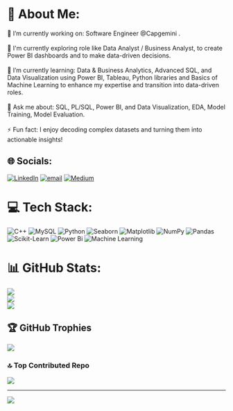 # 💫 About Me:
🔭 I’m currently working on: Software Engineer @Capgemini .<br><br>👥 I'm currently exploring role like Data Analyst / Business Analyst, to create Power BI dashboards and to make data-driven decisions.<br><br>🌱 I’m currently learning: Data & Business Analytics, Advanced SQL, and Data Visualization using Power BI, Tableau, Python libraries and Basics of Machine Learning to enhance my expertise and transition into data-driven roles.<br><br>💬 Ask me about: SQL, PL/SQL, Power BI, and Data Visualization, EDA, Model Training, Model Evaluation.<br><br>⚡ Fun fact: I enjoy decoding complex datasets and turning them into actionable insights!


## 🌐 Socials:
[![LinkedIn](https://img.shields.io/badge/LinkedIn-%230077B5.svg?logo=linkedin&logoColor=white)](https://linkedin.com/in/gangapiska) [![email](https://img.shields.io/badge/Email-D14836?logo=gmail&logoColor=white)](mailto:gangapiska0410@gmail.com) [![Medium](https://img.shields.io/badge/Medium-%233F4F75.svg?logo=medium&logoColor=white)](https://medium.com/@gangapiska0410)

# 💻 Tech Stack:
![C++](https://img.shields.io/badge/c++-%2300599C.svg?style=for-the-badge&logo=c%2B%2B&logoColor=white) ![MySQL](https://img.shields.io/badge/mysql-4479A1.svg?style=for-the-badge&logo=mysql&logoColor=white)  ![Python](https://img.shields.io/badge/python-3670A0?style=for-the-badge&logo=python&logoColor=ffdd54) ![Seaborn](https://img.shields.io/badge/seaborn-%23276DC3.svg?style=for-the-badge&logo=seaborn&logoColor=white)  ![Matplotlib](https://img.shields.io/badge/Matplotlib-%23ffffff.svg?style=for-the-badge&logo=Matplotlib&logoColor=black) ![NumPy](https://img.shields.io/badge/numpy-%23013243.svg?style=for-the-badge&logo=numpy&logoColor=white) ![Pandas](https://img.shields.io/badge/pandas-%23150458.svg?style=for-the-badge&logo=pandas&logoColor=white) ![Scikit-Learn](https://img.shields.io/badge/Sklearn-%233F4F75.svg?style=for-the-badge&logo=sklearn&logoColor=white) ![Power Bi](https://img.shields.io/badge/power_bi-F2C811?style=for-the-badge&logo=powerbi&logoColor=black)
![Machine Learning](https://img.shields.io/badge/Machine%20Learning-LAF50.svg?style=for-the-badge&logo=Machine%20Learning&logoColor=white)

# 📊 GitHub Stats:
![](https://github-readme-stats.vercel.app/api?username=Ganga-0410&theme=dark&hide_border=false&include_all_commits=false&count_private=false)<br/>
![](https://nirzak-streak-stats.vercel.app/?user=Ganga-0410&theme=dark&hide_border=false)<br/>
![](https://github-readme-stats.vercel.app/api/top-langs/?username=Ganga-0410&theme=dark&hide_border=false&include_all_commits=false&count_private=false&layout=compact)

## 🏆 GitHub Trophies
![](https://github-profile-trophy.vercel.app/?username=Ganga-0410&theme=merko&no-frame=false&no-bg=true&margin-w=4)

### 🔝 Top Contributed Repo
![](https://github-contributor-stats.vercel.app/api?username=Ganga-0410&limit=5&theme=dark&combine_all_yearly_contributions=true)

---
[![](https://visitcount.itsvg.in/api?id=Ganga-0410&icon=0&color=0)](https://visitcount.itsvg.in)

<!-- Proudly created with GPRM ( https://gprm.itsvg.in ) -->
